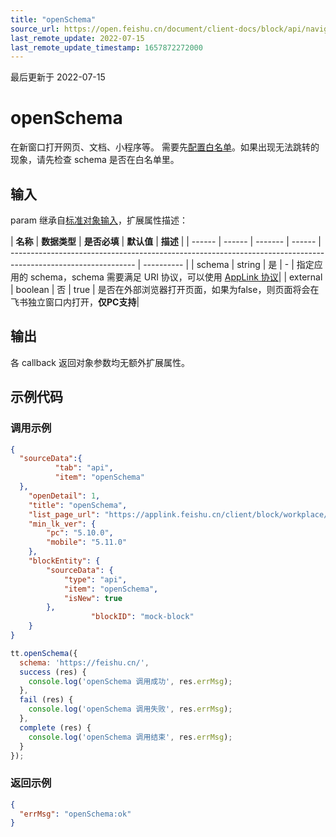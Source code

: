 ```yaml
---
title: "openSchema"
source_url: https://open.feishu.cn/document/client-docs/block/api/navigator/openschema
last_remote_update: 2022-07-15
last_remote_update_timestamp: 1657872272000
---
```

最后更新于 2022-07-15

# openSchema

在新窗口打开网页、文档、小程序等。
需要先[配置白名单](https://open.feishu.cn/document/uAjLw4CM/uYjL24iN/block/guide/open-ability/openschema)。如果出现无法跳转的现象，请先检查 schema 是否在白名单里。

## 输入

param 继承自[标准对象输入](https://open.feishu.cn/document/uAjLw4CM/uYjL24iN/block/api/standard-object-input)，扩展属性描述：

| **名称** | **数据类型** | **是否必填** | **默认值** | **描述**                                                                                                        |
| ------ | ------ | ------- | ------ | ------------------------------------------------------------------------------------------------------------- | ---------- |
| schema | string | 是      | -      | 指定应用的 schema，schema 需要满足 URI 协议，可以使用 [AppLink 协议](https://open.feishu.cn/document/uYjL24iN/ucjN1UjL3YTN14yN2UTN)|
| external | boolean | 否      | true      | 是否在外部浏览器打开页面，如果为false，则页面将会在飞书独立窗口内打开，**仅PC支持**|
## 输出

各 callback 返回对象参数均无额外扩展属性。

## 示例代码

### 调用示例
```json
{
  "sourceData":{
          "tab": "api",
          "item": "openSchema"
  },
    "openDetail": 1, 
    "title": "openSchema", 
    "list_page_url": "https://applink.feishu.cn/client/block/workplace/open?appId=cli_a00834ec56f8d01b%26blockTypeId=blk_610a40455f800004c32b6bb6%26sourceData=%7B%22tab%22%3A%22api%22%2C%22item%22%3A%22login%22%7D", 
    "min_lk_ver": {
        "pc": "5.10.0", 
        "mobile": "5.11.0"
    },
    "blockEntity": {
        "sourceData": {
            "type": "api",
            "item": "openSchema",
            "isNew": true
        },
                  "blockID": "mock-block"
    }
}
```

```js
tt.openSchema({
  schema: 'https://feishu.cn/',
  success (res) {
    console.log('openSchema 调用成功', res.errMsg);
  },
  fail (res) {
    console.log('openSchema 调用失败', res.errMsg);
  },
  complete (res) {
    console.log('openSchema 调用结束', res.errMsg);
  }
});
```

### 返回示例

```json
{
  "errMsg": "openSchema:ok"
}
```
